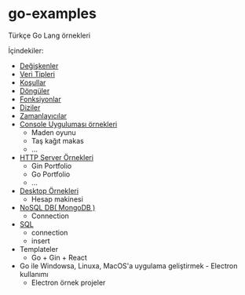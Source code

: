 # go-examples
Türkçe Go Lang örnekleri

İçindekiler:
  - <a href="https://github.com/Hasan-Kilici/go-examples/tree/main/variables">Değişkenler</a>
  - <a href="https://github.com/Hasan-Kilici/go-examples/tree/main/data%20types">Veri Tipleri</a>
  - <a href="https://github.com/Hasan-Kilici/go-examples/tree/main/if-else">Koşullar</a>
  - <a href="https://github.com/Hasan-Kilici/go-examples/tree/main/loops">Döngüler</a>
  - <a href="https://github.com/Hasan-Kilici/go-examples/tree/main/functions">Fonksiyonlar</a>
  - <a href="https://github.com/Hasan-Kilici/go-examples/tree/main/array%20(diziler)">Diziler</a>
  - <a href="https://github.com/Hasan-Kilici/go-examples/tree/main/timer">Zamanlayıcılar</a>
  - <a href="https://github.com/Hasan-Kilici/go-examples/tree/main/simple/console">Console Uyguluması örnekleri</a>
    - Maden oyunu
    - Taş kağıt makas
    - ...
  - <a href="https://github.com/Hasan-Kilici/go-examples/tree/main/simple/http">HTTP Server Örnekleri</a>
    - Gin Portfolio
    - Go Portfolio
    - ...
  - <a href="https://github.com/Hasan-Kilici/go-examples/tree/main/simple/desktop">Desktop Örnekleri</a>
    - Hesap makinesi
  - <a href="https://github.com/Hasan-Kilici/go-examples/tree/main/db/mongo-db">NoSQL DB( MongoDB )</a>
    - Connection
  - <a href="https://github.com/Hasan-Kilici/go-examples/tree/main/db/sql">SQL</a>
    - connection
    - insert
  - Templateler
    - Go + Gin + React
  -  Go ile Windowsa, Linuxa, MacOS'a uygulama geliştirmek
    - Electron kullanımı
      - Electron örnek projeler


  
